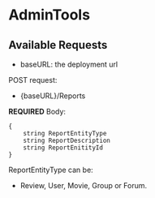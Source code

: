 # AdminTools

## Available Requests

- baseURL: the deployment url

POST request:

- {baseURL}/Reports

**REQUIRED** Body:

```
{
    string ReportEntityType
    string ReportDescription
    string ReportEnitityId
}
```

ReportEntityType can be:

- Review, User, Movie, Group or Forum.
